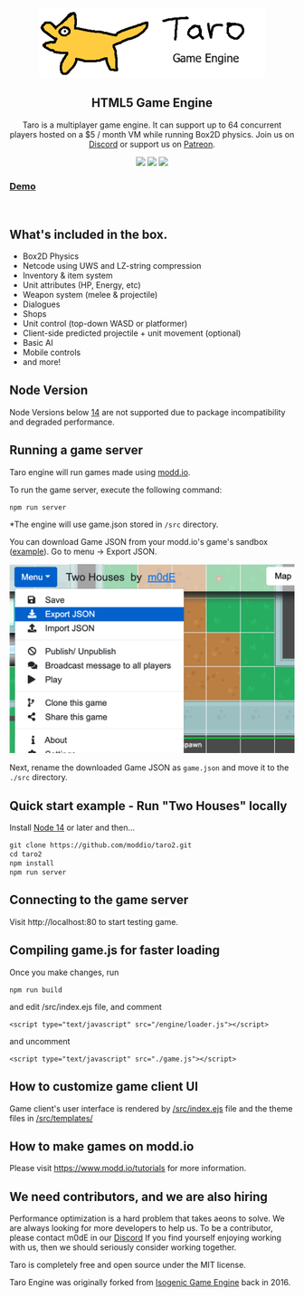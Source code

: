 <div align="center">
  <a href="https://modd.io">
    <img src="./images/logo.png" width="400" alt="Taro Engine logo">
  </a>
</div>

<div align="center">
  <h2>HTML5 Game Engine</h2>
  <p>Taro is a multiplayer game engine. It can support up to 64 concurrent players hosted on a $5 / month VM while running Box2D physics. Join us on <a href="https://discord.gg/XRe8T7K">Discord</a> or support us on <a href="https://www.patreon.com/moddio">Patreon</a>.
</div>

<div align="center">
  <img src="https://img.shields.io/github/contributors/moddio/taro2?style=for-the-badge&color=f01313">
  <img src="https://img.shields.io/github/last-commit/moddio/taro2?style=for-the-badge&color=f01313">
  <img src="https://img.shields.io/github/languages/code-size/moddio/taro2?style=for-the-badge&color=f01313">
</div>


<h3><a href="http://modd.io/play/two-houses">Demo</a></h3>
<br>

## What's included in the box.
- Box2D Physics
- Netcode using UWS and LZ-string compression
- Inventory & item system
- Unit attributes (HP, Energy, etc)
- Weapon system (melee & projectile)
- Dialogues
- Shops
- Unit control (top-down WASD or platformer)
- Client-side predicted projectile + unit movement (optional)
- Basic AI
- Mobile controls
- and more!

## Node Version
Node Versions below [14](https://nodejs.org) are not supported due to package incompatibility and degraded performance.

## Running a game server
Taro engine will run games made using [modd.io](https://www.modd.io).

To run the game server, execute the following command:
```
npm run server
```
*The engine will use game.json stored in `/src` directory.

You can download Game JSON from your modd.io's game's sandbox ([example](https://modd.io/edit/two-houses)). Go to menu -> Export JSON.

<img src="./assets/images/gamejson.png" width="600" alt="How to get game json">

Next, rename the downloaded Game JSON as `game.json` and move it to the `./src` directory.

## Quick start example - Run "Two Houses" locally

Install [Node 14](https://nodejs.org) or later and then...

```
git clone https://github.com/moddio/taro2.git
cd taro2
npm install
npm run server
```

## Connecting to the game server
Visit http://localhost:80 to start testing game.

## Compiling game.js for faster loading
Once you  make changes, run 
```
npm run build
```
and edit /src/index.ejs file, and comment
```
<script type="text/javascript" src="/engine/loader.js"></script>
```
and uncomment
```
<script type="text/javascript" src="./game.js"></script>
```

## How to customize game client UI
Game client's user interface is rendered by [/src/index.ejs](https://github.com/moddio/taro2/blob/master/src/index.ejs) file and the theme files in [/src/templates/](https://github.com/moddio/taro2/tree/master/src/templates)

## How to make games on modd.io
Please visit https://www.modd.io/tutorials for more information.

## We need contributors, and we are also hiring
Performance optimization is a hard problem that takes aeons to solve. We are always looking for more developers to help us. To be a contributor, please contact m0dE in our [Discord](https://discord.gg/XRe8T7K) If you find yourself enjoying working with us, then we should seriously consider working together.

Taro is completely free and open source under the MIT license.

Taro Engine was originally forked from [Isogenic Game Engine](https://www.isogenicengine.com/) back in 2016.
